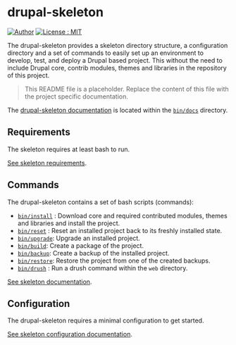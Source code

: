 # drupal-skeleton

[![Author][icon-author]][link-author]
[![License : MIT][icon-license]][link-license]

The drupal-skeleton provides a skeleton directory structure, a configuration
directory and a set of commands to easily set up an environment to develop,
test, and deploy a Drupal based project. This without the need to include Drupal
core, contrib modules, themes and libraries in the repository of this project.

> This README file is a placeholder.
> Replace the content of this file with the project specific documentation.

The [drupal-skeleton documentation][link-documentation] is located within the
[`bin/docs`][link-documentation] directory.



## Requirements
The skeleton requires at least bash to run.

[See skeleton requirements][link-requirements].


## Commands
The drupal-skeleton contains a set of bash scripts (commands):

- [`bin/install`][link-command-install] : Download core and required contributed
  modules, themes and libraries and install the project.
- [`bin/reset`][link-command-reset] : Reset an installed project back to its
  freshly installed state.
- [`bin/upgrade`][link-command-upgrade]: Upgrade an installed project.
- [`bin/build`][link-command-build]: Create a package of the project.
- [`bin/backup`][link-command-backup]: Create a backup of the installed project.
- [`bin/restore`][link-command-restore]: Restore the project from one of the
  created backups.
- [`bin/drush`][link-command-drush] : Run a drush command within the `web`
  directory.

[See skeleton documentation][link-documentation].



## Configuration
The drupal-skeleton requires a minimal configuration to get started.

[See skeleton configuration documentation][link-config].



[icon-author]: https://img.shields.io/badge/author-%40sgrame-blue.svg?style=flat-square
[icon-license]: https://img.shields.io/badge/license-MIT-blue.svg?style=flat-square

[link-author]: https://twitter.com/sgrame
[link-license]: bin/LICENSE.md

[link-documentation]: bin/docs/README.md
[link-config]: bin/docs/config.md
[link-requirements]: bin/docs/requirements.md
[link-command-install]: bin/docs/command-install.md
[link-command-reset]: bin/docs/command-reset.md
[link-command-upgrade]: bin/docs/command-upgrade.md
[link-command-build]: bin/docs/command-build.md
[link-command-backup]: bin/docs/command-backup.md
[link-command-restore]: bin/docs/command-restore.md
[link-command-drush]: bin/docs/command-drush.md

